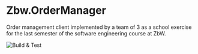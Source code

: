 # Zbw.OrderManager
Order management client implemented by a team of 3 as a school exercise for the last semester of the software engineering course at ZbW.

![Build & Test](https://github.com/MasterAzazel/Zbw.OrderManager/.github/workflows/main.yml/badge.svg)
